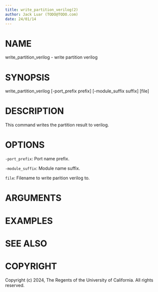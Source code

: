 ```yaml
---
title: write_partition_verilog(2)
author: Jack Luar (TODO@TODO.com)
date: 24/01/14
---
```


# NAME

write_partition_verilog - write partition verilog

# SYNOPSIS

write_partition_verilog
    [-port_prefix prefix]
    [-module_suffix suffix]
    [file]


# DESCRIPTION

This command writes the partition result to verilog.

# OPTIONS

`-port_prefix`:  Port name prefix.

`-module_suffix`:  Module name suffix.

`file`:  Filename to write parition verilog to.

# ARGUMENTS

# EXAMPLES

# SEE ALSO

# COPYRIGHT

Copyright (c) 2024, The Regents of the University of California. All rights reserved.
